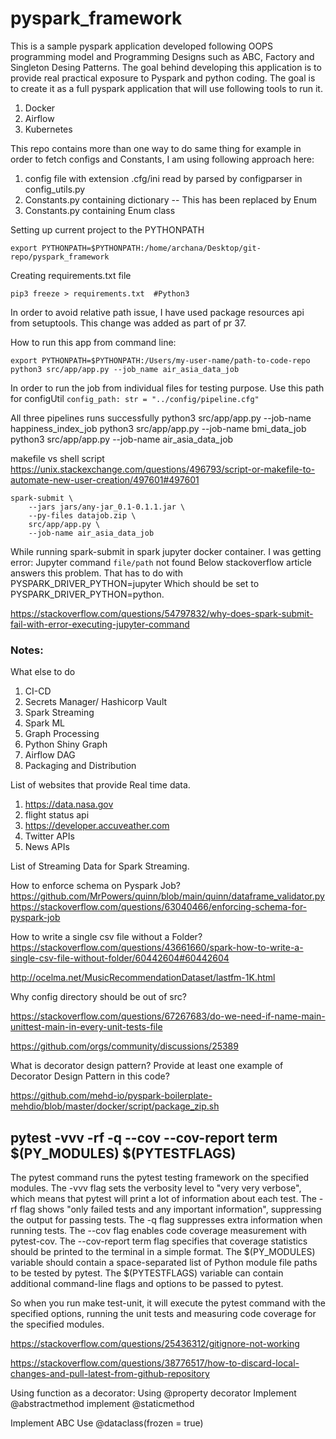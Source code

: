 # pyspark_framework

This is a sample pyspark application developed following OOPS programming model and Programming Designs such as ABC, Factory and Singleton Desing Patterns. 
The goal behind developing this application is to provide real practical exposure to Pyspark and python coding. The goal is to create it as a full pyspark application that will use following tools to run it. 
1. Docker
2. Airflow
3. Kubernetes


This repo contains more than one way to do same thing for example in order to fetch configs and Constants, 
I am using following approach here:
1. config file with extension .cfg/ini read by parsed by configparser in config_utils.py 
2. Constants.py containing dictionary --  This has been replaced by Enum 
3. Constants.py containing Enum class


Setting up current project to the PYTHONPATH
```commandline
export PYTHONPATH=$PYTHONPATH:/home/archana/Desktop/git-repo/pyspark_framework
```

Creating requirements.txt file

```commandline
pip3 freeze > requirements.txt  #Python3
```

In order to avoid relative path issue, I have used package resources api from setuptools. 
This change was added as part of pr 37. 

How to run this app from command line:

```
export PYTHONPATH=$PYTHONPATH:/Users/my-user-name/path-to-code-repo
python3 src/app/app.py --job_name air_asia_data_job
```

In order to run the job from individual files for testing purpose. Use this path for configUtil
`config_path: str = "../config/pipeline.cfg"`

All three pipelines runs successfully
python3 src/app/app.py --job-name happiness_index_job
python3 src/app/app.py --job-name bmi_data_job
python3 src/app/app.py --job-name air_asia_data_job


makefile vs shell script
https://unix.stackexchange.com/questions/496793/script-or-makefile-to-automate-new-user-creation/497601#497601


```	
spark-submit \
	--jars jars/any-jar_0.1-0.1.1.jar \
	--py-files datajob.zip \
	src/app/app.py \
	--job-name air_asia_data_job
```

While running spark-submit in spark jupyter docker container. I was getting error:
Jupyter command `file/path` not found
Below stackoverflow article answers this problem. That has to do with  PYSPARK_DRIVER_PYTHON=jupyter
Which should be set to PYSPARK_DRIVER_PYTHON=python. 

https://stackoverflow.com/questions/54797832/why-does-spark-submit-fail-with-error-executing-jupyter-command


### Notes:

What else to do 
1. CI-CD
2. Secrets Manager/ Hashicorp Vault
3. Spark Streaming
4. Spark ML
5. Graph Processing
6. Python Shiny Graph
7. Airflow DAG
8. Packaging and Distribution


List of websites that provide Real time data.
1. https://data.nasa.gov
2. flight status api
3. https://developer.accuveather.com
4. Twitter APIs
5. News APIs

List of Streaming Data for Spark Streaming. 


How to enforce schema on Pyspark Job?
https://github.com/MrPowers/quinn/blob/main/quinn/dataframe_validator.py
https://stackoverflow.com/questions/63040466/enforcing-schema-for-pyspark-job


How to write a single csv file without a Folder?
https://stackoverflow.com/questions/43661660/spark-how-to-write-a-single-csv-file-without-folder/60442604#60442604


http://ocelma.net/MusicRecommendationDataset/lastfm-1K.html

Why config directory should be out of src?


https://stackoverflow.com/questions/67267683/do-we-need-if-name-main-unittest-main-in-every-unit-tests-file


https://github.com/orgs/community/discussions/25389


What is decorator design pattern? Provide at least one example of Decorator Design Pattern in this code?


https://github.com/mehd-io/pyspark-boilerplate-mehdio/blob/master/docker/script/package_zip.sh



## pytest -vvv -rf -q --cov --cov-report term $(PY_MODULES) $(PYTESTFLAGS)
The pytest command runs the pytest testing framework on the specified modules.
The -vvv flag sets the verbosity level to "very very verbose", which means that pytest will print a lot of information about each test.
The -rf flag shows "only failed tests and any important information", suppressing the output for passing tests.
The -q flag suppresses extra information when running tests.
The --cov flag enables code coverage measurement with pytest-cov.
The --cov-report term flag specifies that coverage statistics should be printed to the terminal in a simple format.
The $(PY_MODULES) variable should contain a space-separated list of Python module file paths to be tested by pytest.
The $(PYTESTFLAGS) variable can contain additional command-line flags and options to be passed to pytest.

So when you run make test-unit, it will execute the pytest command with the specified options, running the unit tests and measuring code coverage for the specified modules.

https://stackoverflow.com/questions/25436312/gitignore-not-working

https://stackoverflow.com/questions/38776517/how-to-discard-local-changes-and-pull-latest-from-github-repository


Using function as a decorator:
Using @property decorator
Implement @abstractmethod
implement @staticmethod

Implement ABC
Use @dataclass(frozen = true)


